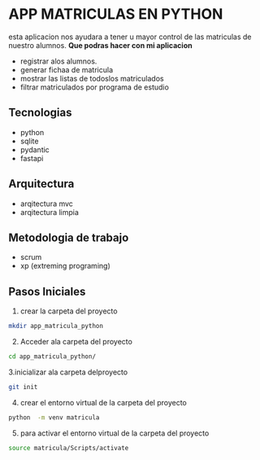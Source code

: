 # APP MATRICULAS EN PYTHON
esta aplicacion nos ayudara a tener u mayor control de las matriculas de nuestro alumnos.
**Que podras hacer con mi aplicacion**
- registrar alos alumnos.
- generar fichaa de matricula
- mostrar las listas de todoslos matriculados
- filtrar matriculados por programa de estudio
## Tecnologias
- python
- sqlite
- pydantic
- fastapi
## Arquitectura
- arqitectura mvc
- arqitectura limpia
## Metodologia de trabajo
- scrum
- xp (extreming programing)
## Pasos Iniciales
1. crear la carpeta  del proyecto
```bash
mkdir app_matricula_python
```
2. Acceder ala carpeta del proyecto
```bash
cd app_matricula_python/
```
3.inicializar ala carpeta delproyecto
```bash
git init
```
4. crear el entorno virtual de la carpeta del proyecto
```bash
python  -m venv matricula
```
5. para activar el entorno virtual de la carpeta del proyecto
```bash
source matricula/Scripts/activate
```
  